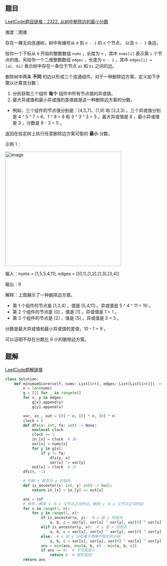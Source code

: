 ## 题目

[LeetCode题目链接：2322. 从树中删除边的最小分数](https://leetcode.cn/problems/minimum-score-after-removals-on-a-tree/description/?envType=daily-question&envId=2025-07-24)

难度：困难

存在一棵无向连通树，树中有编号从 `0` 到 `n - 1` 的 `n` 个节点， 以及 `n - 1` 条边。

给你一个下标从 `0` 开始的整数数组 `nums` ，长度为 `n` ，其中 `nums[i]` 表示第 `i` 个节点的值。另给你一个二维整数数组 `edges` ，长度为 `n - 1` ，其中 `edges[i] = [ai, bi]` 表示树中存在一条位于节点 `ai` 和 `bi` 之间的边。

删除树中两条 **不同** 的边以形成三个连通组件。对于一种删除边方案，定义如下步骤以计算其分数：
1. 分别获取三个组件 **每个** 组件中所有节点值的异或值。
2. 最大异或值和最小异或值的差值就是这一种删除边方案的分数。

- 例如，三个组件的节点值分别是：[4,5,7]、[1,9] 和 [3,3,3] 。三个异或值分别是 4 ^ 5 ^ 7 = 6、1 ^ 9 = 8 和 3 ^ 3 ^ 3 = 3 。最大异或值是 8 ，最小异或值是 3 ，分数是 8 - 3 = 5 。

返回在给定树上执行任意删除边方案可能的 **最小** 分数。


示例 1：

<img width="372" height="366" alt="image" src="https://github.com/user-attachments/assets/79339cfe-eafc-4854-94e4-b3ddf381c91e" />

输入：nums = [1,5,5,4,11], edges = [[0,1],[1,2],[1,3],[3,4]]

输出：9

解释：上图展示了一种删除边方案。
- 第 1 个组件的节点是 [1,3,4] ，值是 [5,4,11] 。异或值是 5 ^ 4 ^ 11 = 10 。
- 第 2 个组件的节点是 [0] ，值是 [1] 。异或值是 1 = 1 。
- 第 3 个组件的节点是 [2] ，值是 [5] 。异或值是 5 = 5 。

分数是最大异或值和最小异或值的差值，10 - 1 = 9 。

可以证明不存在分数比 9 小的删除边方案。

## 题解

[LeetCode题解链接](https://leetcode.cn/problems/minimum-score-after-removals-on-a-tree/solutions/1625899/dfs-shi-jian-chuo-chu-li-shu-shang-wen-t-x1kk/?envType=daily-question&envId=2025-07-24)

```python
class Solution:
    def minimumScore(self, nums: List[int], edges: List[List[int]]) -> int:
        n = len(nums)
        g = [[] for _ in range(n)]
        for x, y in edges:
            g[x].append(y)
            g[y].append(x)

        xor, in_, out = [0] * n, [0] * n, [0] * n
        clock = 0
        def dfs(x: int, fa: int) -> None:
            nonlocal clock
            clock += 1
            in_[x] = clock  # 递
            xor[x] = nums[x]
            for y in g[x]:
                if y != fa:
                    dfs(y, x)
                    xor[x] ^= xor[y]
            out[x] = clock  # 归
        dfs(0, -1)

        # 判断 x 是否为 y 的祖先
        def is_ancestor(x: int, y: int) -> bool:
            return in_[x] < in_[y] <= out[x]

        ans = inf
        # 枚举：删除 x 与 x 父节点之间的边，删除 y 与 y 父节点之间的边
        for x in range(2, n):
            for y in range(1, x):
                if is_ancestor(x, y):  # x 是 y 的祖先
                    a, b, c = xor[y], xor[x] ^ xor[y], xor[0] ^ xor[x]
                elif is_ancestor(y, x):  # y 是 x 的祖先
                    a, b, c = xor[x], xor[x] ^ xor[y], xor[0] ^ xor[y]
                else:  # x 和 y 分别属于两棵不相交的子树
                    a, b, c = xor[x], xor[y], xor[0] ^ xor[x] ^ xor[y]
                ans = min(ans, max(a, b, c) - min(a, b, c))
                if ans == 0:  # 不可能变小
                    return 0  # 提前返回
        return ans
```
